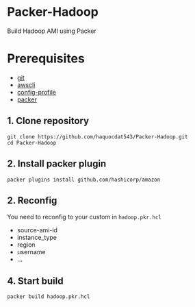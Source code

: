 # Packer-Hadoop
Build Hadoop AMI using Packer
# Prerequisites
* [git](https://git-scm.com/downloads)
* [awscli](https://docs.aws.amazon.com/cli/latest/userguide/getting-started-install.html)
* [config-profile](https://docs.aws.amazon.com/cli/latest/reference/configure/)
* [packer](https://developer.hashicorp.com/packer/tutorials/docker-get-started/get-started-install-cli)
## 1. Clone repository
```
git clone https://github.com/haquocdat543/Packer-Hadoop.git
cd Packer-Hadoop
```
## 2. Install packer plugin
```
packer plugins install github.com/hashicorp/amazon
```
## 2. Reconfig
You need to reconfig to your custom in `hadoop.pkr.hcl`
* source-ami-id
* instance_type
* region
* username
* ...
## 4. Start build
```
packer build hadoop.pkr.hcl
```
